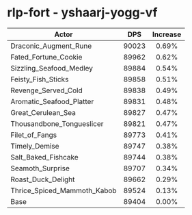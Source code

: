 # rlp-fort - yshaarj-yogg-vf
| Actor | DPS | Increase |
|---|:---:|:---:|
|Draconic_Augment_Rune|90023|0.69%|
|Fated_Fortune_Cookie|89962|0.62%|
|Sizzling_Seafood_Medley|89884|0.54%|
|Feisty_Fish_Sticks|89858|0.51%|
|Revenge_Served_Cold|89838|0.49%|
|Aromatic_Seafood_Platter|89831|0.48%|
|Great_Cerulean_Sea|89827|0.47%|
|Thousandbone_Tongueslicer|89821|0.47%|
|Filet_of_Fangs|89773|0.41%|
|Timely_Demise|89747|0.38%|
|Salt_Baked_Fishcake|89744|0.38%|
|Seamoth_Surprise|89707|0.34%|
|Roast_Duck_Delight|89662|0.29%|
|Thrice_Spiced_Mammoth_Kabob|89524|0.13%|
|Base|89404|0.00%|
